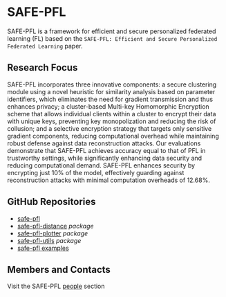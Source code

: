 # SAFE-PFL
SAFE-PFL is a framework for efficient and secure personalized federated learning (FL) based on the `SAFE-PFL: Efficient and Secure Personalized Federated Learning` paper.

## Research Focus

SAFE-PFL incorporates three innovative components: a secure clustering module using a novel heuristic for similarity analysis based on parameter identifiers, which eliminates the need for gradient transmission and thus enhances privacy; a cluster-based Multi-key Homomorphic Encryption scheme that allows individual clients within a cluster to encrypt their data with unique keys, preventing key monopolization and reducing the risk of collusion; and a selective encryption strategy that targets only sensitive gradient components, reducing computational overhead while maintaining robust defense against data reconstruction attacks. Our evaluations demonstrate that SAFE-PFL achieves accuracy equal to that of PFL in trustworthy settings, while significantly enhancing data security and reducing computational demand. SAFE-PFL enhances security by encrypting just 10% of the model, effectively guarding against reconstruction attacks with minimal computation overheads of 12.68%.

## GitHub Repositories

- [safe-pfl](https://github.com/safe-pfl/safe-pfl) 
- [safe-pfl-distance](https://github.com/safe-pfl/distances) _package_
- [safe-pfl-plotter](https://github.com/safe-pfl/safe-pfl-plotter) _package_
- [safe-pfl-utils](https://github.com/safe-pfl/utils) _package_
- [safe-pfl examples](https://github.com/safe-pfl/examples)

## Members and Contacts

Visit the SAFE-PFL [people](https://github.com/orgs/safe-pfl/people) section
